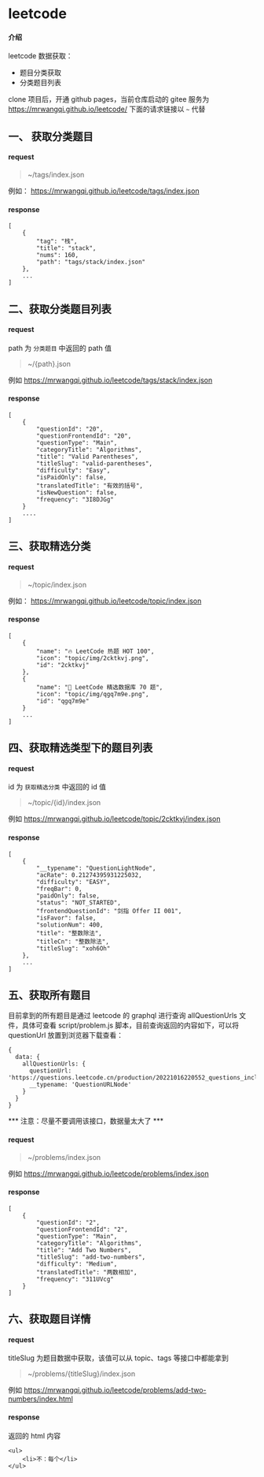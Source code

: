 # leetcode


#### 介绍
leetcode 数据获取：
- 题目分类获取
- 分类题目列表



clone 项目后，开通 github pages，当前仓库启动的 gitee 服务为 https://mrwangqi.github.io/leetcode/
下面的请求链接以 `~` 代替





## 

## 一、 获取分类题目

#### request

> ~/tags/index.json

例如： https://mrwangqi.github.io/leetcode/tags/index.json

#### response

```
[
	{
		"tag": "栈",
		"title": "stack",
		"nums": 160,
		"path": "tags/stack/index.json"
	},
	...
]
```

## 二、获取分类题目列表

#### request

path 为 `分类题目` 中返回的 path 值

> ~/{path}.json

例如 https://mrwangqi.github.io/leetcode/tags/stack/index.json

#### response
```
[
	{
		"questionId": "20",
		"questionFrontendId": "20",
		"questionType": "Main",
		"categoryTitle": "Algorithms",
		"title": "Valid Parentheses",
		"titleSlug": "valid-parentheses",
		"difficulty": "Easy",
		"isPaidOnly": false,
		"translatedTitle": "有效的括号",
		"isNewQuestion": false,
		"frequency": "3I8DJGg"
	}
    ....
]
```

## 三、获取精选分类

#### request

> ~/topic/index.json

例如： https://mrwangqi.github.io/leetcode/topic/index.json

#### response

```
[
    {
        "name": "🔥 LeetCode 热题 HOT 100",
        "icon": "topic/img/2cktkvj.png",
        "id": "2cktkvj"
    },
    {
        "name": "💙 LeetCode 精选数据库 70 题",
        "icon": "topic/img/qgq7m9e.png",
        "id": "qgq7m9e"
    }
    ...
]
```


## 四、获取精选类型下的题目列表



#### request

id 为 `获取精选分类` 中返回的 id 值

> ~/topic/{id}/index.json

例如 https://mrwangqi.github.io/leetcode/topic/2cktkvj/index.json


#### response

```
[
	{
		"__typename": "QuestionLightNode",
		"acRate": 0.21274395931225032,
		"difficulty": "EASY",
		"freqBar": 0,
		"paidOnly": false,
		"status": "NOT_STARTED",
		"frontendQuestionId": "剑指 Offer II 001",
		"isFavor": false,
		"solutionNum": 400,
		"title": "整数除法",
		"titleCn": "整数除法",
		"titleSlug": "xoh6Oh"
	},
	...
]
```

## 五、获取所有题目

目前拿到的所有题目是通过 leetcode 的 graphql 进行查询 allQuestionUrls 文件，具体可查看 script/problem.js 脚本，目前查询返回的内容如下，可以将 questionUrl 放置到浏览器下载查看：
```
{
  data: {
    allQuestionUrls: {
      questionUrl: 'https://questions.leetcode.cn/production/20221016220552_questions_include_main_regular_user.json',
      __typename: 'QuestionURLNode'
    }
  }
}
```

*** 注意：尽量不要调用该接口，数据量太大了 ***

#### request


> ~/problems/index.json

例如 https://mrwangqi.github.io/leetcode/problems/index.json

#### response

```
[
	{
		"questionId": "2",
		"questionFrontendId": "2",
		"questionType": "Main",
		"categoryTitle": "Algorithms",
		"title": "Add Two Numbers",
		"titleSlug": "add-two-numbers",
		"difficulty": "Medium",
		"translatedTitle": "两数相加",
		"frequency": "311UVcg"
	}
]

```


## 六、获取题目详情

#### request

titleSlug 为题目数据中获取，该值可以从 topic、tags 等接口中都能拿到

> ~/problems/{titleSlug}/index.json

例如 https://mrwangqi.github.io/leetcode/problems/add-two-numbers/index.html

#### response

返回的 html 内容

```
<ul>
	<li>不：每个</li>
</ul>

```
